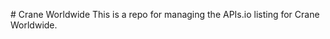 #   C r a n e   W o r l d w i d e 
 T h i s   i s   a   r e p o   f o r   m a n a g i n g   t h e   A P I s . i o   l i s t i n g   f o r   C r a n e   W o r l d w i d e . 